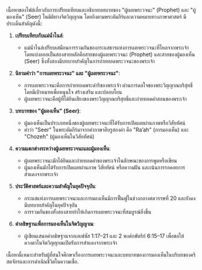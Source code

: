 เนื้อหาของไฟล์เกี่ยวกับการเปรียบเทียบและอธิบายบทบาทของ "ผู้เผยพระวจนะ" (Prophet) และ "ผู้มองเห็น" (Seer) ในมิติทางจิตวิญญาณ โดยอิงตามพระคัมภีร์และความหมายทางภาษาศาสตร์ มีประเด็นสำคัญดังนี้:

1. **เปรียบเทียบกับแม่น้ำไนล์**:
   - แม่น้ำไนล์เปรียบเสมือนการรวมกันของกระแสธารแห่งการเผยพระวจนะที่ไหลจากพระเจ้า โดยแบ่งออกเป็นสองสายหลักคือสายของผู้เผยพระวจนะ (Prophet) และสายของผู้มองเห็น (Seer) ซึ่งทั้งสองมีบทบาทสำคัญในการถ่ายทอดพระวจนะของพระเจ้า

2. **นิยามคำว่า "การเผยพระวจนะ" และ "ผู้เผยพระวจนะ"**:
   - การเผยพระวจนะคือการถ่ายทอดพระดำริของพระเจ้า ผ่านการดลใจของพระวิญญาณบริสุทธิ์ โดยมีเป้าหมายเพื่อหนุนใจ สร้างเสริม และปลอบโยน
   - ผู้เผยพระวจนะคือผู้ที่ได้ยินเสียงของพระวิญญาณบริสุทธิ์และถ่ายทอดคำสอนของพระเจ้า

3. **บทบาทของ "ผู้มองเห็น" (Seer)**:
   - ผู้มองเห็นเป็นประเภทหนึ่งของผู้เผยพระวจนะที่ได้รับการเปิดเผยผ่านภาพหรือวิสัยทัศน์
   - คำว่า "Seer" ในพระคัมภีร์มาจากคำภาษาฮีบรูสองคำ คือ "Ra’ah" (การมองเห็น) และ "Chozeh" (ผู้มองเห็นในวิสัยทัศน์)

4. **ความแตกต่างระหว่างผู้เผยพระวจนะและผู้มองเห็น**:
   - ผู้เผยพระวจนะมักได้ยินและถ่ายทอดคำของพระเจ้าในลักษณะของการพูดหรือเขียน
   - ผู้มองเห็นมักได้รับการเปิดเผยผ่านภาพ วิสัยทัศน์ หรือความฝัน และเน้นการรอคอยการสำแดงจากพระเจ้า

5. **ประวัติศาสตร์และความสำคัญในยุคปัจจุบัน**:
   - กระแสแห่งการเผยพระวจนะและการมองเห็นมีการฟื้นฟูในช่วงกลางศตวรรษที่ 20 และยังคงมีบทบาทสำคัญในยุคปัจจุบัน
   - การรวมกันของทั้งสองสายทำให้เกิดการเผยพระวจนะที่สมบูรณ์ยิ่งขึ้น

6. **คำอธิษฐานเพื่อการมองเห็นในจิตวิญญาณ**:
   - ผู้เขียนเสนอคำอธิษฐานจากเอเฟซัส 1:17–21 และ 2 พงศ์กษัตริย์ 6:15–17 เพื่อขอให้ดวงตาในจิตวิญญาณเปิดรับการสำแดงจากพระเจ้า

เนื้อหานี้เหมาะสำหรับผู้ที่สนใจศึกษาเรื่องการเผยพระวจนะและบทบาทของการมองเห็นในบริบทของคริสตจักรและการดำเนินชีวิตในความเชื่อ.
